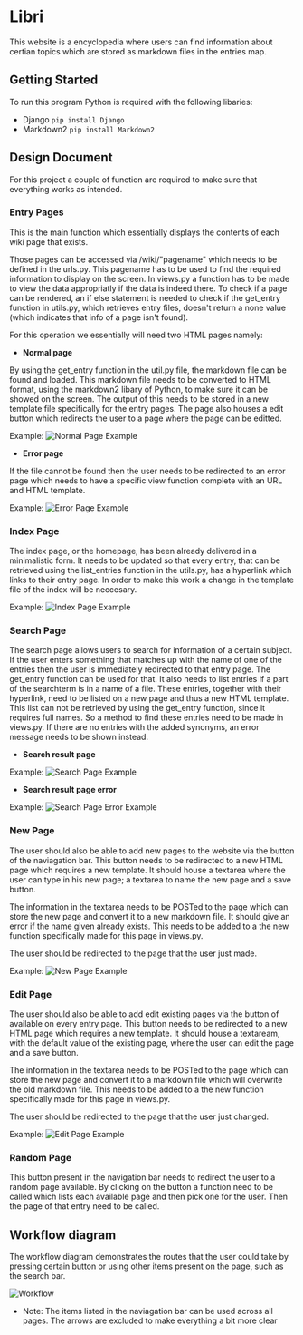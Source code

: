 # Libri

This website is a encyclopedia where users can find information about certian topics which are stored as markdown files in the entries map.


## Getting Started

To run this program Python is required with the following libaries:
* Django 
    ```pip install Django```
* Markdown2
    ```pip install Markdown2```

## Design Document

For this project a couple of function are required to make sure that everything works as intended.

### Entry Pages
This is the main function which essentially displays the contents of each wiki page that exists.

Those pages can be accessed via /wiki/"pagename" which needs to be defined in the urls.py. This pagename has to be used to find the required information to display on the screen. In views.py a function has to be made to view the data appropriatly if the data is indeed there. To check if a page can be rendered, an if else statement is needed to check if the get_entry function in utils.py, which retrieves entry files, doesn't return a none value (which indicates that info of a page isn't found).

For this operation we essentially will need two HTML pages namely:
* **Normal page**

By using the get_entry function in the util.py file, the markdown file can be found and loaded. 
This markdown file needs to be converted to HTML format, using the markdown2 libary of Python, to make sure it can be showed on the screen. The output of this needs to be stored in a new template file specifically for the entry pages.
The page also houses a edit button which redirects the user to a page where the page can be editted.

Example:
![Normal Page Example](sketches/normal_page.png)

* **Error page**

If the file cannot be found then the user needs to be redirected to an error page which needs to have a specific view function complete with an URL and HTML template.

Example:
![Error Page Example](sketches/error_page.png)

### Index Page

The index page, or the homepage, has been already delivered in a minimalistic form.
It needs to be updated so that every entry, that can be retrieved using the list_entries function in the utils.py, has a hyperlink which links to their entry page. In order to make this work a change in the template file of the index will be neccesary.

Example:
![Index Page Example](sketches/index_page.png)

### Search Page

The search page allows users to search for information of a certain subject. If the user enters something that matches up with the name of one of the entries then the user is immediately redirected to that entry page. The get_entry function can be used for that. 
It also needs to list entries if a part of the searchterm is in a name of a file. These entries, together with their hyperlink, need to be listed on a new page and thus a new HTML template. This list can not be retrieved by using the get_entry function, since it requires full names. So a method to find these entries need to be made in views.py. If there are no entries with the added synonyms, an error message needs to be shown instead.

* **Search result page**

Example:
![Search Page Example](sketches/search_page.png)

* **Search result page error**

Example:
![Search Page Error Example](sketches/search_page_error.png)

### New Page
The user should also be able to add new pages to the website via the button of the naviagation bar. This button needs to be redirected to a new HTML page which requires a new template. It should house a textarea where the user can type in his new page; a textarea to name the new page and a save button. 

The information in the textarea needs to be POSTed to the page which can store the new page and convert it to a new markdown file. It should give an error if the name given already exists. This needs to be added to a the new function specifically made for this page in views.py.

The user should be redirected to the page that the user just made.

Example:
![New Page Example](sketches/new_page.png)

### Edit Page
The user should also be able to add edit existing pages via the button of available on every entry page. This button needs to be redirected to a new HTML page which requires a new template. It should house a textaream, with the default value of the existing page, where the user can edit the page and a save button. 

The information in the textarea needs to be POSTed to the page which can store the new page and convert it to a markdown file which will overwrite the old markdown file. This needs to be added to a the new function specifically made for this page in views.py.

The user should be redirected to the page that the user just changed.

Example:
![Edit Page Example](sketches/edit_page.png)

### Random Page
This button present in the navigation bar needs to redirect the user to a random page available. By clicking on the button a function need to be called which lists each available page and then pick one for the user. Then the page of that entry need to be called.

## Workflow diagram
The workflow diagram demonstrates the routes that the user could take by pressing certain button or using other items present on the page, such as the search bar.

![Workflow](sketches/workflow.png)

* Note:
The items listed in the naviagation bar can be used across all pages. The arrows are excluded to make everything a bit more clear